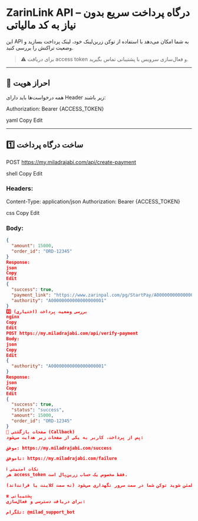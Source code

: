 # ZarinLink API – درگاه پرداخت سریع بدون نیاز به کد مالیاتی

این API به شما امکان می‌دهد با استفاده از توکن زرین‌لینک خود، لینک پرداخت بسازید و وضعیت تراکنش را بررسی کنید.

> ⚠️ برای دریافت access token و فعال‌سازی سرویس با پشتیبانی تماس بگیرید.

---

## 🔐 احراز هویت

همه درخواست‌ها باید دارای Header زیر باشند:

Authorization: Bearer {ACCESS_TOKEN}

yaml
Copy
Edit

---

## 1️⃣ ساخت درگاه پرداخت

POST https://my.miladrajabi.com/api/create-payment

shell
Copy
Edit

### Headers:
Content-Type: application/json
Authorization: Bearer {ACCESS_TOKEN}

css
Copy
Edit

### Body:
```json
{
  "amount": 15000,
  "order_id": "ORD-12345"
}
Response:
json
Copy
Edit
{
  "success": true,
  "payment_link": "https://www.zarinpal.com/pg/StartPay/A00000000000000000001",
  "authority": "A00000000000000000001"
}
2️⃣ بررسی وضعیت پرداخت (اختیاری)
nginx
Copy
Edit
POST https://my.miladrajabi.com/api/verify-payment
Body:
json
Copy
Edit
{
  "authority": "A00000000000000000001"
}
Response:
json
Copy
Edit
{
  "success": true,
  "status": "success",
  "amount": 15000,
  "order_id": "ORD-12345"
}
🔄 صفحات بازگشتی (Callback)
پس از پرداخت، کاربر به یکی از صفحات زیر هدایت می‌شود:

موفق: https://my.miladrajabi.com/success

ناموفق: https://my.miladrajabi.com/failure

ℹ️ نکات امنیتی
هر access_token فقط مخصوص یک حساب زرین‌پال است.

مطمئن شوید توکن شما در سمت سرور نگهداری می‌شود (نه سمت کلاینت یا فرانت‌اند).

☎️ پشتیبانی
برای دریافت دسترسی و فعال‌سازی:

تلگرام: @milad_support_bot

